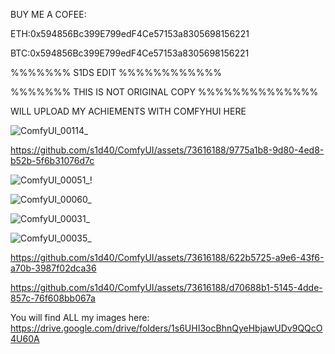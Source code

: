 BUY ME A COFEE:

ETH:0x594856Bc399E799edF4Ce57153a8305698156221


BTC:0x594856Bc399E799edF4Ce57153a8305698156221














%%%%%%%    S1DS EDIT    %%%%%%%%%%%%


%%%%%%%    THIS IS NOT ORIGINAL COPY %%%%%%%%%%%%%%



WILL UPLOAD MY ACHIEMENTS WITH COMFYHUI HERE


![ComfyUI_00114_](https://github.com/s1d40/ComfyUI/assets/73616188/d2925ce9-ae50-4e92-88ff-c61aa9a571df)


https://github.com/s1d40/ComfyUI/assets/73616188/9775a1b8-9d80-4ed8-b52b-5f6b31076d7c




![ComfyUI_00051_](https://github.com/s1d40/ComfyUI/assets/73616188/d43132b4-88a3-47e6-ab4e-bd1055bfa45d)!





![ComfyUI_00060_](https://github.com/s1d40/ComfyUI/assets/73616188/69b8646e-d734-4ff6-95df-91c6b4e229c7)





![ComfyUI_00031_](https://github.com/s1d40/ComfyUI/assets/73616188/90b611a4-f061-4985-aeb0-5b735b32a9ef)




![ComfyUI_00035_](https://github.com/s1d40/ComfyUI/assets/73616188/cf4d6283-d6b1-494a-8dac-d944c8f4cb63)





https://github.com/s1d40/ComfyUI/assets/73616188/622b5725-a9e6-43f6-a70b-3987f02dca36





https://github.com/s1d40/ComfyUI/assets/73616188/d70688b1-5145-4dde-857c-76f608bb067a








You will find ALL my images here:
https://drive.google.com/drive/folders/1s6UHI3ocBhnQyeHbjawUDv9QQcO4U60A
